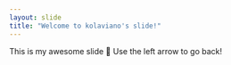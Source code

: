 ```yaml
---
layout: slide
title: "Welcome to kolaviano's slide!"
---
```

This is my awesome slide :tada:
Use the left arrow to go back!


